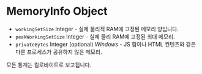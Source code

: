 # MemoryInfo Object

* `workingSetSize` Integer - 실제 물리적 RAM에 고정된 메모리 양입니다.
* `peakWorkingSetSize` Integer - 실제 물리 RAM에 고정된 최대 메모리.
* `privateBytes` Integer (optional) _Windows_ - JS 힙이나 HTML 컨텐츠와 같은 다른 프로세스가 공유하지 않은 메모리.

모든 통계는 킬로바이트로 보고됩니다.
